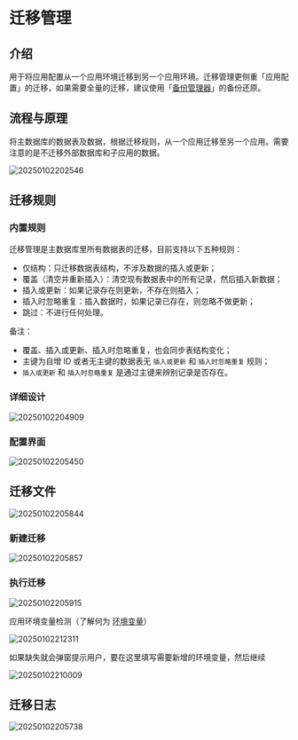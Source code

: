 # 迁移管理

## 介绍

用于将应用配置从一个应用环境迁移到另一个应用环境。迁移管理更侧重「应用配置」的迁移，如果需要全量的迁移，建议使用「[备份管理器](/handbook/backups)」的备份还原。

## 流程与原理

将主数据库的数据表及数据，根据迁移规则，从一个应用迁移至另一个应用。需要注意的是不迁移外部数据库和子应用的数据。

![20250102202546](https://static-docs.nocobase.com/20250102202546.png)

## 迁移规则

### 内置规则

迁移管理是主数据库里所有数据表的迁移，目前支持以下五种规则：

- 仅结构：只迁移数据表结构，不涉及数据的插入或更新；
- 覆盖（清空并重新插入）：清空现有数据表中的所有记录，然后插入新数据；
- 插入或更新：如果记录存在则更新，不存在则插入；
- 插入时忽略重复：插入数据时，如果记录已存在，则忽略不做更新；
- 跳过：不进行任何处理。

备注：

- 覆盖、插入或更新、插入时忽略重复，也会同步表结构变化；
- 主键为自增 ID 或者无主键的数据表无 `插入或更新` 和 `插入时忽略重复` 规则；
- `插入或更新` 和 `插入时忽略重复` 是通过主键来辨别记录是否存在。

### 详细设计

![20250102204909](https://static-docs.nocobase.com/20250102204909.png)

### 配置界面

![20250102205450](https://static-docs.nocobase.com/20250102205450.png)

## 迁移文件

![20250102205844](https://static-docs.nocobase.com/20250102205844.png)

### 新建迁移

![20250102205857](https://static-docs.nocobase.com/20250102205857.png)

### 执行迁移

![20250102205915](https://static-docs.nocobase.com/20250102205915.png)

应用环境变量检测（了解何为 [环境变量](/handbook/environment-variables)）

![20250102212311](https://static-docs.nocobase.com/20250102212311.png)

如果缺失就会弹窗提示用户，要在这里填写需要新增的环境变量，然后继续

![20250102210009](https://static-docs.nocobase.com/20250102210009.png)

## 迁移日志

![20250102205738](https://static-docs.nocobase.com/20250102205738.png)
